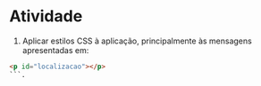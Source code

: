 # Atividade

1) Aplicar estilos CSS à aplicação, principalmente às mensagens apresentadas em: 
```html 
<p id="localizacao"></p> 
```.
